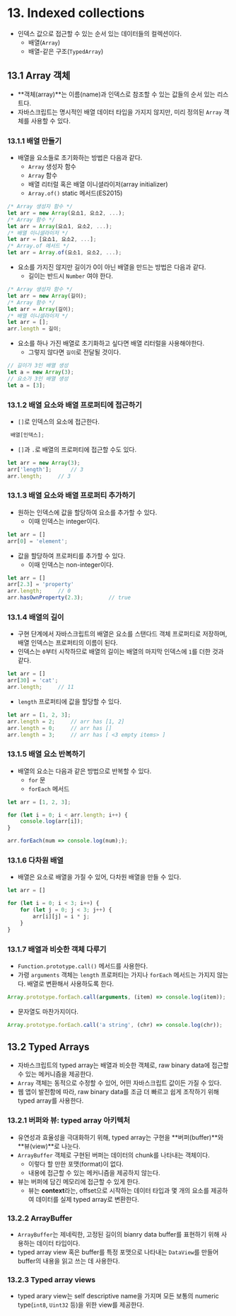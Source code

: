 # 13. Indexed collections

- 인덱스 값으로 접근할 수 있는 순서 있는 데이터들의 컬렉션이다.
  - 배열(`Array`)
  - 배열-같은 구조(`TypedArray`)



## 13.1 Array 객체

- **객체(array)**는 이름(name)과 인덱스로 참조할 수 있는 값들의 순서 있는 리스트다.
- 자바스크립트는 명시적인 배열 데이터 타입을 가지지 않지만, 미리 정의된 `Array` 객체를 사용할 수 있다.



### 13.1.1 배열 만들기

- 배열을 요소들로 초기화하는 방법은 다음과 같다.
  - `Array` 생성자 함수
  - `Array` 함수
  - 배열 리터럴 혹은 배열 이니셜라이저(array initializer)
  - `Array.of()` static 메서드(ES2015)

```js
/* Array 생성자 함수 */
let arr = new Array(요쇼1, 요소2, ...);
/* Array 함수 */
let arr = Array(요쇼1, 요소2, ...);
/* 배열 이니셜라이저 */
let arr = [요쇼1, 요소2, ...];
/* Array.of 메서드 */
let arr = Array.of(요소1, 요소2, ...);
```

- 요소를 가지진 않지만 길이가 0이 아닌 배열을 만드는 방법은 다음과 같다.
  - 길이는 반드시 `Number` 여야 한다.

```js
/* Array 생성자 함수 */
let arr = new Array(길이);
/* Array 함수 */
let arr = Array(길이);
/* 배열 이니셜라이저 */
let arr = [];
arr.length = 길이;
```

- 요소를 하나 가진 배열로 초기화하고 싶다면 배열 리터럴을 사용해야한다.
  - 그렇지 않다면 `길이`로 전달될 것이다.

```js
// 길이가 3인 배열 생성
let a = new Array(3);
// 요소가 3인 배열 생성
let a = [3];
```



### 13.1.2 배열 요소와 배열 프로퍼티에 접근하기

- `[]`로 인덱스의 요소에 접근한다.

```js
 배열[인덱스];
```

- `[]`과 `.`로 배열의 프로퍼티에 접근할 수도 있다.

```js
let arr = new Array(3);
arr['length'];		// 3
arr.length;		// 3
```



### 13.1.3 배열 요소와 배열 프로퍼티 추가하기

- 원하는 인덱스에 값을 할당하여 요소를 추가할 수 있다.
  - 이때 인덱스는 integer이다.

```js
let arr = []
arr[0] = 'element';
```

- 값을 할당하여 프로퍼티를 추가할 수 있다.
  - 이때 인덱스는 non-integer이다.

```js
let arr = []
arr[2.3] = 'property'
arr.length;		// 0
arr.hasOwnProperty(2.3);		// true
```



### 13.1.4 배열의 길이

- 구현 단계에서 자바스크립트의 배열은 요소를 스탠다드 객체 프로퍼티로 저장하며, 배열 인덱스는 프로퍼티의 이름이 된다.
- 인덱스는 `0`부터 시작하므로 배열의 길이는 배열의 마지막 인덱스에 `1`를 더한 것과 같다.

```js
let arr = []
arr[30] = 'cat';
arr.length;		// 11
```

- `length` 프로퍼티에 값을 할당할 수 있다.

```js
let arr = [1, 2, 3];
arr.length = 2;		// arr has [1, 2]
arr.length = 0;		// arr has []
arr.length = 3;		// arr has [ <3 empty items> ]
```



### 13.1.5 배열 요소 반복하기

- 배열의 요소는 다음과 같은 방법으로 반복할 수 있다.
  - `for` 문
  - `forEach` 메서드

```js
let arr = [1, 2, 3];

for (let i = 0; i < arr.length; i++) {
    console.log(arr[i]);
}

arr.forEach(num => console.log(num););
```



### 13.1.6 다차원 배열

- 배열은 요소로 배열을 가질 수 있어, 다차원 배열을 만들 수 있다.

```js
let arr = []

for (let i = 0; i < 3; i++) {
    for (let j = 0; j < 3; j++) {
        arr[i][j] = i * j;
    }
}
```



### 13.1.7 배열과 비슷한 객체 다루기

- `Function.prototype.call()` 메서드를 사용한다.
- 가령 `arguments` 객체는 `length` 프로퍼티는 가지나 `forEach` 메서드는 가지지 않는다. 배열로 변환해서 사용하도록 한다.

```js
Array.prototype.forEach.call(arguments, (item) => console.log(item));
```

- 문자열도 마찬가지이다.

```js
Array.prototype.forEach.call('a string', (chr) => console.log(chr));
```



## 13.2 Typed Arrays

- 자바스크립트의 typed array는 배열과 비슷한 객체로, raw binary data에 접근할 수 있는 메커니즘을 제공한다.
- `Array` 객체는 동적으로 수정할 수 있어, 어떤 자바스크립트 값이든 가질 수 있다.
- 웹 앱이 발전함에 따라, raw binary data를 조금 더 빠르고 쉽게 조작하기 위해 typed array를 사용한다.



### 13.2.1 버퍼와 뷰: typed array 아키텍처

- 유연성과 효율성을 극대화하기 위해, typed array는 구현을 **버퍼(buffer)**와 **뷰(view)**로 나눈다. 
- `ArrayBuffer` 객체로 구현된 버퍼는 데이터의 chunk를 나타내는 객체이다.
  - 이렇다 할 만한 포맷(format)이 없다.
  - 내용에 접근할 수 있는 메커니즘을 제공하지 않는다.
- 뷰는 버퍼에 담긴 메모리에 접근할 수 있게 한다.
  - 뷰는 **context**라는, offset으로 시작하는 데이터 타입과 몇 개의 요소를 제공하여 데이터를 실제 typed array로 변환한다.



### 13.2.2 ArrayBuffer

- `ArrayBuffer`는 제네릭한, 고정된 길이의 bianry data buffer를 표현하기 위해 사용하는 데이터 타입이다.
- typed array view 혹은 buffer를 특정 포맷으로 나타내는 `DataView`를 만들어 buffer의 내용을 읽고 쓰는 데 사용한다.



### 13.2.3 Typed array views

- typed arary view는 self descriptive name을 가지며 모든 보통의 numeric type(`int8`, `Uint32` 등)을 위한 view를 제공한다.

